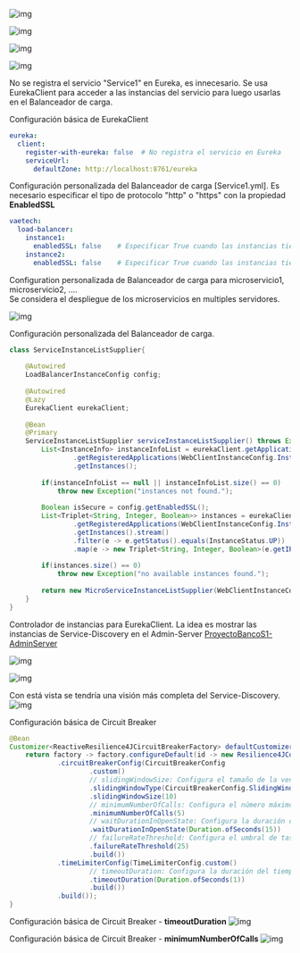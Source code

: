![img](https://github.com/cochachyLE-Dev/ProyectoBancoS1-Service1/blob/main/Diagram-Arquitecture.PNG)

![img](https://github.com/cochachyLE-Dev/ProyectoBancoS1-Service1/blob/main/Service1-Hystrix-Stream.PNG)

![img](https://github.com/cochachyLE-Dev/ProyectoBancoS1-Service1/blob/main/Service1-Hystrix-Stream-Postman-2.PNG)

![img](https://github.com/cochachyLE-Dev/ProyectoBancoS1-Service1/blob/main/Service1-Hystrix-Stream-Postman-3.PNG)


No se registra el servicio "Service1" en Eureka, es innecesario. Se usa EurekaClient para acceder a las instancias del servicio para luego usarlas en el Balanceador de carga.

Configuración básica de EurekaClient
```yaml
eureka:   
  client:    
    register-with-eureka: false  # No registra el servicio en Eureka
    serviceUrl:
      defaultZone: http://localhost:8761/eureka
```

Configuración personalizada del Balanceador de carga [Service1.yml].
Es necesario especificar el tipo de protocolo "http" o "https" con la propiedad <b>EnabledSSL</b>

```yaml
vaetech:
  load-balancer:
    instance1:
      enabledSSL: false    # Especificar True cuando las instancias tienen un enlace seguro.
    instance2:
      enabledSSL: false    # Especificar True cuando las instancias tienen un enlace seguro.
```

Configuration personalizada de Balanceador de carga para microservicio1, microservicio2, ....</br>
Se considera el despliegue de los microservicios en multiples servidores.

![img](https://github.com/cochachyLE-Dev/ProyectoBancoS1-Service1/blob/main/Service1-LoadBalancer-Microservice1.PNG)

Configuración personalizada del Balanceador de carga.

```java
class ServiceInstanceListSupplier{
	
	@Autowired
	LoadBalancerInstanceConfig config;
	
	@Autowired
    @Lazy
    EurekaClient eurekaClient;
	
	@Bean
	@Primary	
	ServiceInstanceListSupplier serviceInstanceListSupplier() throws Exception {
		List<InstanceInfo> instanceInfoList = eurekaClient.getApplications()
				.getRegisteredApplications(WebClientInstanceConfig.InstanceName)
				.getInstances();
		
		if(instanceInfoList == null || instanceInfoList.size() == 0)
			throw new Exception("instances not found.");
		
		Boolean isSecure = config.getEnabledSSL();
		List<Triplet<String, Integer, Boolean>> instances = eurekaClient.getApplications()
				.getRegisteredApplications(WebClientInstanceConfig.InstanceName)
				.getInstances().stream()
				.filter(e -> e.getStatus().equals(InstanceStatus.UP))
				.map(e -> new Triplet<String, Integer, Boolean>(e.getIPAddr(), e.getPort(), isSecure)).toList();
		
		if(instances.size() == 0)
			throw new Exception("no available instances found.");
		
		return new MicroServiceInstanceListSupplier(WebClientInstanceConfig.InstanceName, instances);
	}
}
```

Controlador de instancias para EurekaClient. La idea es mostrar las instancias de Service-Discovery en el Admin-Server [ProyectoBancoS1-AdminServer](https://github.com/cochachyLE-Dev/ProyectoBancoS1-AdminServer)

![img](https://github.com/cochachyLE-Dev/ProyectoBancoS1-Service1/blob/main/Service1-Instances.PNG)

![img](https://github.com/cochachyLE-Dev/ProyectoBancoS1-Service1/blob/main/Service1-EurekaClient.PNG)

Con está vista se tendría una visión más completa del Service-Discovery.
![img](https://github.com/cochachyLE-Dev/ProyectoBancoS1-Service1/blob/main/Service1-AdminServer.PNG)


Configuración básica de Circuit Breaker

```Java
@Bean	
Customizer<ReactiveResilience4JCircuitBreakerFactory> defaultCustomizer() {
    return factory -> factory.configureDefault(id -> new Resilience4JConfigBuilder(id)
            .circuitBreakerConfig(CircuitBreakerConfig
                    .custom()
                    // slidingWindowSize: Configura el tamaño de la ventana deslizante que se utiliza para registrar el resultado de las llamadas cuando se cierra el disyuntor.
                    .slidingWindowType(CircuitBreakerConfig.SlidingWindowType.TIME_BASED)
                    .slidingWindowSize(10)
                    // minimumNumberOfCalls: Configura el número máximo de llamadas después de la primera exception (disyuntor medio abierto).
                    .minimumNumberOfCalls(5) 
                    // waitDurationInOpenState: Configura la duración del tiempo de espera antes de pasar de abierto a medio abierto.
                    .waitDurationInOpenState(Duration.ofSeconds(15))
                    // failureRateThreshold: Configura el umbral de tasa de errores en porcentaje.
                    .failureRateThreshold(25)
                    .build())
            .timeLimiterConfig(TimeLimiterConfig.custom()
                    // timeoutDuration: Configura la duración del tiempo de espera de respuesta del microservicio.
                    .timeoutDuration(Duration.ofSeconds(1)) 
                    .build())
            .build());
}
```

Configuración básica de Circuit Breaker - <b>timeoutDuration</b>
![img](https://github.com/cochachyLE-Dev/ProyectoBancoS1-Service1/blob/main/Service1-CircuitBreaker-1.PNG)

Configuración básica de Circuit Breaker - <b>minimumNumberOfCalls</b>
![img](https://github.com/cochachyLE-Dev/ProyectoBancoS1-Service1/blob/main/Service1-CircuitBreaker-2.PNG)
